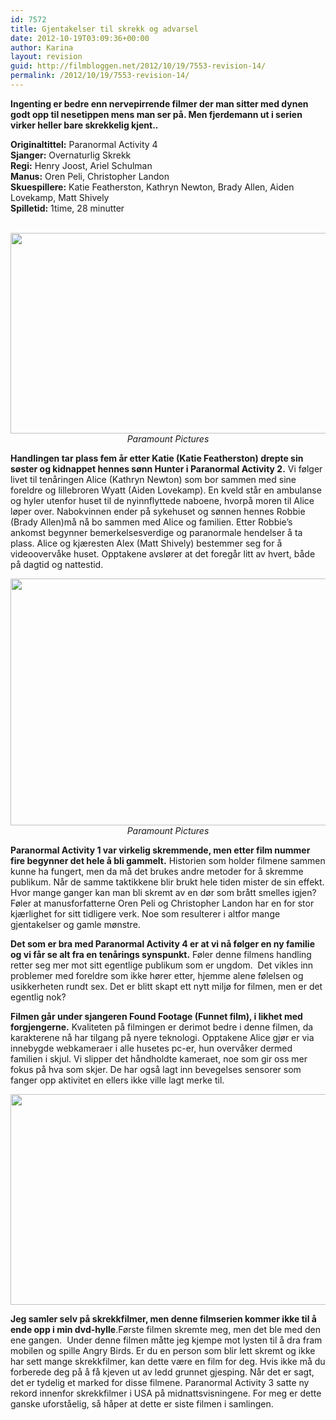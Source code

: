 ```yaml
---
id: 7572
title: Gjentakelser til skrekk og advarsel
date: 2012-10-19T03:09:36+00:00
author: Karina
layout: revision
guid: http://filmbloggen.net/2012/10/19/7553-revision-14/
permalink: /2012/10/19/7553-revision-14/
---
```

**Ingenting er bedre enn nervepirrende filmer der man sitter med dynen godt opp til nesetippen mens man ser på. Men fjerdemann ut i serien virker heller bare skrekkelig kjent..**

**Originaltittel:** Paranormal Activity 4  
**Sjanger:** Overnaturlig Skrekk  
**Regi:** Henry Joost, Ariel Schulman  
**Manus:** Oren Peli, Christopher Landon  
**Skuespillere:** Katie Featherston, Kathryn Newton, Brady Allen, Aiden Lovekamp, Matt Shively  
**Spilletid:** 1time, 28 minutter

<p style="text-align: center">
   <a href="http://filmbloggen.net/?attachment_id=7556" rel="attachment wp-att-7556"><img class="aligncenter size-large wp-image-7556" src="http://filmbloggen.net/wp-content/uploads//2012/10/paranormal-activity-4-Bilde-05-620x321.jpg" alt="" width="620" height="321" /></a><em>Paramount Pictures</em>
</p>

**Handlingen tar plass fem år etter Katie (Katie Featherston) drepte sin søster og kidnappet hennes sønn Hunter i Paranormal Activity 2.** Vi følger livet til tenåringen Alice (Kathryn Newton) som bor sammen med sine foreldre og lillebroren Wyatt (Aiden Lovekamp). En kveld står en ambulanse og hyler utenfor huset til de nyinnflyttede naboene, hvorpå moren til Alice løper over. Nabokvinnen ender på sykehuset og sønnen hennes Robbie (Brady Allen)må nå bo sammen med Alice og familien. Etter Robbie’s ankomst begynner bemerkelsesverdige og paranormale hendelser å ta plass. Alice og kjæresten Alex (Matt Shively) bestemmer seg for å videoovervåke huset. Opptakene avslører at det foregår litt av hvert, både på dagtid og nattestid.

<p style="text-align: center">
  <a href="http://filmbloggen.net/?attachment_id=7561" rel="attachment wp-att-7561"><img class="aligncenter size-full wp-image-7561" src="http://filmbloggen.net/wp-content/uploads//2012/10/paranormal-activity-4-Bilde-04.jpg" alt="" width="600" height="395" /></a><em>Paramount Pictures</em>
</p>

**Paranormal Activity 1 var virkelig skremmende, men etter film nummer fire begynner det hele å bli gammelt.** Historien som holder filmene sammen kunne ha fungert, men da må det brukes andre metoder for å skremme publikum. Når de samme taktikkene blir brukt hele tiden mister de sin effekt. Hvor mange ganger kan man bli skremt av en dør som brått smelles igjen? Føler at manusforfatterne Oren Peli og Christopher Landon har en for stor kjærlighet for sitt tidligere verk. Noe som resulterer i altfor mange gjentakelser og gamle mønstre.

**Det som er bra med Paranormal Activity 4 er at vi nå følger en ny familie og vi får se alt fra en tenårings synspunkt.** Føler denne filmens handling retter seg mer mot sitt egentlige publikum som er ungdom.  Det vikles inn problemer med foreldre som ikke hører etter, hjemme alene følelsen og usikkerheten rundt sex. Det er blitt skapt ett nytt miljø for filmen, men er det egentlig nok?

**Filmen går under sjangeren Found Footage (Funnet film), i likhet med forgjengerne.** Kvaliteten på filmingen er derimot bedre i denne filmen, da karakterene nå har tilgang på nyere teknologi. Opptakene Alice gjør er via innebygde webkameraer i alle husetes pc-er, hun overvåker dermed familien i skjul. Vi slipper det håndholdte kameraet, noe som gir oss mer fokus på hva som skjer. De har også lagt inn bevegelses sensorer som fanger opp aktivitet en ellers ikke ville lagt merke til.

<p style="text-align: center">
  <a href="http://filmbloggen.net/?attachment_id=7562" rel="attachment wp-att-7562"><img class="aligncenter size-full wp-image-7562" src="http://filmbloggen.net/wp-content/uploads//2012/10/paranormal-activity-4-Bilde-03.jpg" alt="" width="600" height="337" /></a>
</p>

**Jeg samler selv på skrekkfilmer, men denne filmserien kommer ikke til å ende opp i min dvd-hylle**.Første filmen skremte meg, men det ble med den ene gangen.  Under denne filmen måtte jeg kjempe mot lysten til å dra fram mobilen og spille Angry Birds. Er du en person som blir lett skremt og ikke har sett mange skrekkfilmer, kan dette være en film for deg. Hvis ikke må du forberede deg på å få kjeven ut av ledd grunnet gjesping. Når det er sagt, det er tydelig et marked for disse filmene. Paranormal Activity 3 satte ny rekord innenfor skrekkfilmer i USA på midnattsvisningene. For meg er dette ganske uforståelig, så håper at dette er siste filmen i samlingen.